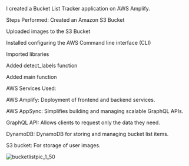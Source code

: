 I created a Bucket List Tracker application on AWS Amplify.

Steps Performed:
Created an Amazon S3 Bucket

Uploaded images to the S3 Bucket

Installed configuring the AWS Command line interface (CLI)

Imported libraries

Added detect_labels function

Added main function



AWS Services Used:

AWS Amplify: Deployment of frontend and backend services.

AWS AppSync: Simplifies building and managing scalable GraphQL APIs.

GraphQL API: Allows clients to request only the data they need. 

DynamoDB: DynamoDB for storing and managing bucket list items.

S3 bucket: For storage of user images.

![bucketlistpic_1_50](https://github.com/aali2010/AWS-Bucket-List-Tracker/assets/156422634/6d52e530-e151-4569-9a9f-3204799b950e)

